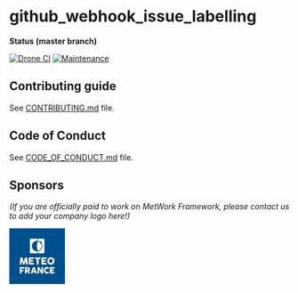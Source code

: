 # github_webhook_issue_labelling

[//]: # (automatically generated from https://github.com/metwork-framework/resources/blob/master/cookiecutter/_%7B%7Bcookiecutter.repo%7D%7D/README.md)

**Status (master branch)**



[![Drone CI](http://metwork-framework.org:8000/api/badges/metwork-framework/github_webhook_issue_labelling/status.svg)](http://metwork-framework.org:8000/metwork-framework/github_webhook_issue_labelling)
[![Maintenance](https://github.com/metwork-framework/resources/blob/master/badges/maintained.svg)]()


[//]: # (TABLE_OF_CONTENTS_PLACEHOLDER)









## Contributing guide

See [CONTRIBUTING.md](CONTRIBUTING.md) file.



## Code of Conduct

See [CODE_OF_CONDUCT.md](CODE_OF_CONDUCT.md) file.



## Sponsors

*(If you are officially paid to work on MetWork Framework, please contact us to add your company logo here!)*

[![logo](https://raw.githubusercontent.com/metwork-framework/resources/master/sponsors/meteofrance-small.jpeg)](http://www.meteofrance.com)
